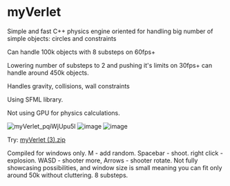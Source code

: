 # myVerlet

Simple and fast C++ physics engine oriented for handling big number of simple objects: circles and constraints  

Can handle 100k objects with 8 substeps on 60fps+  

Lowering number of substeps to 2 and pushing it's limits on 30fps+ can handle around 450k objects.  

Handles gravity, collisions, wall constraints  

Using SFML library.  

Not using GPU for physics calculations.  

![myVerlet_pqiWjUpu5l](https://github.com/ronikiienko/myVerlet/assets/106737540/fadf1ffc-47d6-4a30-97c9-e7726acefb3e)
![image](https://github.com/ronikiienko/myVerlet/assets/106737540/5402b812-5c53-4290-8cb6-b0d48e0ffb65)
![image](https://github.com/ronikiienko/myVerlet/assets/106737540/d5d2cdc9-ee5b-4dea-a775-57e176f7549e)

Try:
[myVerlet (3).zip](https://github.com/ronikiienko/myVerlet/files/13621621/myVerlet.3.zip)



Compiled for windows only. M - add random. Spacebar - shoot. right click - explosion. WASD - shooter more, Arrows - shooter rotate.
Not fully showcasing possibilities, and window size is small meaning you can fit only around 50k without cluttering. 8 substeps.
